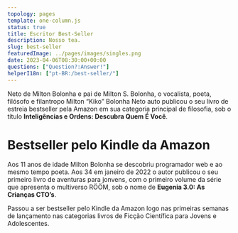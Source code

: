 ```yaml
---
topology: pages
template: one-column.js
status: true
title: Escritor Best-Seller
description: Nosso tea.
slug: best-seller
featuredImage: ../pages/images/singles.png
date: 2023-04-06T08:30:00+00:00
questions: ["Question?:Answer!"]
helperI18n: ["pt-BR:/best-seller/"]
---
```


Neto de Milton Bolonha e pai de Milton S. Bolonha, o vocalista, poeta, filósofo
e filantropo Milton “Kiko” Bolonha Neto auto publicou o seu livro de estreia bestseller pela Amazon em sua categoria principal de filosofia, sob o título **Inteligências e Ordens: Descubra Quem É Você**.

# Bestseller pelo Kindle da Amazon

Aos 11 anos de idade Milton Bolonha se descobriu programador web e ao mesmo tempo poeta. Aos 34 em janeiro de 2022 o autor publicou o seu primeiro livro de aventuras para jonvens, com o primeiro volume da série que apresenta o multiverso RÖÖM, sob o nome de **Eugenia 3.0: As Crianças CTO’s**.

Passou a ser bestseller pelo Kindle da Amazon logo nas primeiras semanas de lançamento nas categorias livros de Ficção Científica para Jovens e Adolescentes.
